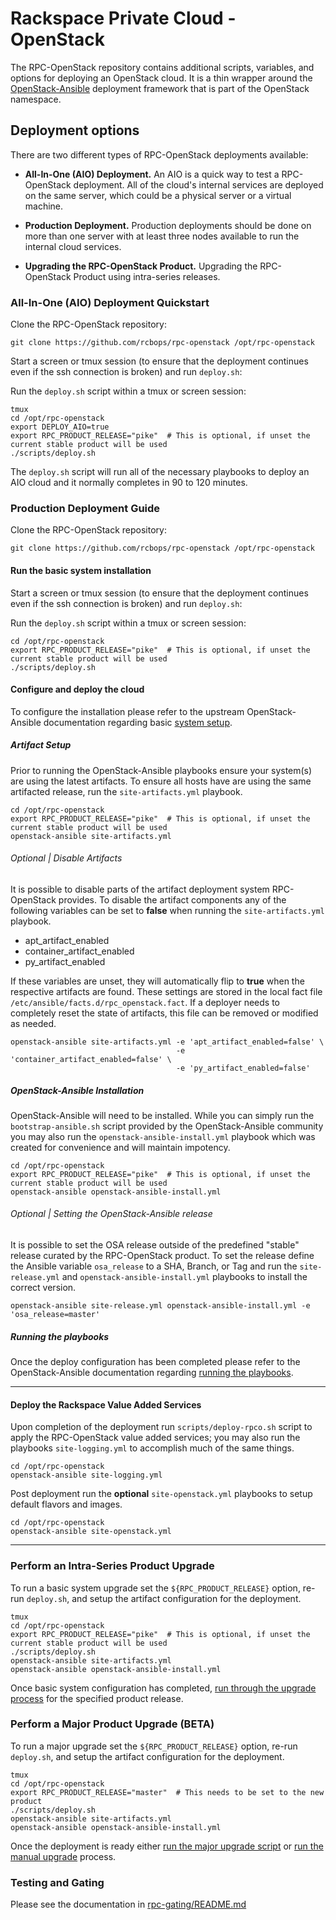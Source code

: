 # Rackspace Private Cloud - OpenStack

The RPC-OpenStack repository contains additional scripts, variables, and
options for deploying an OpenStack cloud. It is a thin wrapper around the
[OpenStack-Ansible](https://github.com/openstack/openstack-ansible)
deployment framework that is part of the OpenStack namespace.

## Deployment options

There are two different types of RPC-OpenStack deployments available:

* **All-In-One (AIO) Deployment.** An AIO is a quick way to test a
  RPC-OpenStack deployment. All of the cloud's internal services are deployed
  on the same server, which could be a physical server or a virtual machine.

* **Production Deployment.** Production deployments should be done on more
  than one server with at least three nodes available to run the internal
  cloud services.

* **Upgrading the RPC-OpenStack Product.** Upgrading the RPC-OpenStack Product
  using intra-series releases.

### All-In-One (AIO) Deployment Quickstart

Clone the RPC-OpenStack repository:

``` shell
git clone https://github.com/rcbops/rpc-openstack /opt/rpc-openstack
```

Start a screen or tmux session (to ensure that the deployment continues even
if the ssh connection is broken) and run `deploy.sh`:

Run the ``deploy.sh`` script within a tmux or screen session:

``` shell
tmux
cd /opt/rpc-openstack
export DEPLOY_AIO=true
export RPC_PRODUCT_RELEASE="pike"  # This is optional, if unset the current stable product will be used
./scripts/deploy.sh
```

The `deploy.sh` script will run all of the necessary playbooks to deploy an
AIO cloud and it normally completes in 90 to 120 minutes.

### Production Deployment Guide

Clone the RPC-OpenStack repository:

``` shell
git clone https://github.com/rcbops/rpc-openstack /opt/rpc-openstack
```

#### Run the basic system installation

Start a screen or tmux session (to ensure that the deployment continues even
if the ssh connection is broken) and run `deploy.sh`:

Run the ``deploy.sh`` script within a tmux or screen session:

``` shell
cd /opt/rpc-openstack
export RPC_PRODUCT_RELEASE="pike"  # This is optional, if unset the current stable product will be used
./scripts/deploy.sh
```

#### Configure and deploy the cloud

To configure the installation please refer to the upstream OpenStack-Ansible
documentation regarding basic [system setup](https://docs.openstack.org/project-deploy-guide/openstack-ansible/pike/configure.html).

##### Artifact Setup

Prior to running the OpenStack-Ansible playbooks ensure your system(s) are using
the latest artifacts. To ensure all hosts have are using the same artifacted
release, run the `site-artifacts.yml` playbook.

``` shell
cd /opt/rpc-openstack
export RPC_PRODUCT_RELEASE="pike"  # This is optional, if unset the current stable product will be used
openstack-ansible site-artifacts.yml
```

###### Optional | Disable Artifacts

It is possible to disable parts of the artifact deployment system RPC-OpenStack
provides. To disable the artifact components any of the following variables
can be set to **false** when running the `site-artifacts.yml` playbook.

* apt_artifact_enabled
* container_artifact_enabled
* py_artifact_enabled

If these variables are unset, they will automatically flip to **true** when the
respective artifacts are found. These settings are stored in the local fact file
`/etc/ansible/facts.d/rpc_openstack.fact`. If a deployer needs to completely
reset the state of artifacts, this file can be removed or modified as needed.

``` shell
openstack-ansible site-artifacts.yml -e 'apt_artifact_enabled=false' \
                                     -e 'container_artifact_enabled=false' \
                                     -e 'py_artifact_enabled=false'
```

##### OpenStack-Ansible Installation

OpenStack-Ansible will need to be installed. While you can simply run the
`bootstrap-ansible.sh` script provided by the OpenStack-Ansible community
you may also run the `openstack-ansible-install.yml` playbook which was
created for convenience and will maintain impotency.

``` shell
cd /opt/rpc-openstack
export RPC_PRODUCT_RELEASE="pike"  # This is optional, if unset the current stable product will be used
openstack-ansible openstack-ansible-install.yml
```

###### Optional | Setting the OpenStack-Ansible release

It is possible to set the OSA release outside of the predefined "stable" release
curated by the RPC-OpenStack product. To set the release define the Ansible
variable `osa_release` to a SHA, Branch, or Tag and run the `site-release.yml`
and `openstack-ansible-install.yml` playbooks to install the correct version.

``` shell
openstack-ansible site-release.yml openstack-ansible-install.yml -e 'osa_release=master'
```

##### Running the playbooks

Once the deploy configuration has been completed please refer to the
OpenStack-Ansible documentation regarding [running the playbooks](https://docs.openstack.org/project-deploy-guide/openstack-ansible/pike/run-playbooks.html).

----

#### Deploy the Rackspace Value Added Services

Upon completion of the deployment run `scripts/deploy-rpco.sh` script to
apply the RPC-OpenStack value added services; you may also run the playbooks
`site-logging.yml` to accomplish much of the same things.

``` shell
cd /opt/rpc-openstack
openstack-ansible site-logging.yml
```

Post deployment run the **optional** `site-openstack.yml` playbooks to setup
default flavors and images.

``` shell
cd /opt/rpc-openstack
openstack-ansible site-openstack.yml
```

----

### Perform an Intra-Series Product Upgrade

To run a basic system upgrade set the `${RPC_PRODUCT_RELEASE}` option, re-run
`deploy.sh`, and setup the artifact configuration for the deployment.

``` shell
tmux
cd /opt/rpc-openstack
export RPC_PRODUCT_RELEASE="pike"  # This is optional, if unset the current stable product will be used
./scripts/deploy.sh
openstack-ansible site-artifacts.yml
openstack-ansible openstack-ansible-install.yml
```

Once basic system configuration has completed, [run through the upgrade process](https://docs.openstack.org/openstack-ansible/pike/user/minor-upgrade.html)
for the specified product release.  

### Perform a Major Product Upgrade (BETA)

To run a major upgrade set the `${RPC_PRODUCT_RELEASE}` option, re-run
`deploy.sh`, and setup the artifact configuration for the deployment.

``` shell
tmux
cd /opt/rpc-openstack
export RPC_PRODUCT_RELEASE="master"  # This needs to be set to the new product
./scripts/deploy.sh
openstack-ansible site-artifacts.yml
openstack-ansible openstack-ansible-install.yml
```

Once the deployment is ready either [run the major upgrade script](https://docs.openstack.org/openstack-ansible/pike/user/script-upgrade.html)
or [run the manual upgrade](https://docs.openstack.org/openstack-ansible/pike/user/manual-upgrade.html)
process.

### Testing and Gating

Please see the documentation in [rpc-gating/README.md](https://github.com/rcbops/rpc-gating/blob/master/README.md)
